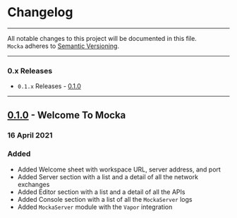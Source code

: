 Changelog
=========

---

All notable changes to this project will be documented in this file.<br>
`Mocka` adheres to [Semantic Versioning](http://semver.org/).

---

### 0.x Releases
- `0.1.x` Releases - [0.1.0](#010---welcome-to-mocka)

---

## [0.1.0](https://github.com/wise-emotions/mocka/releases/tag/0.1.0) - Welcome To Mocka
### 16 April 2021
### Added
- Added Welcome sheet with workspace URL, server address, and port
- Added Server section with a list and a detail of all the network exchanges
- Added Editor section with a list and a detail of all the APIs
- Added Console section with a list of all the `MockaServer` logs
- Added `MockaServer` module with the `Vapor` integration
